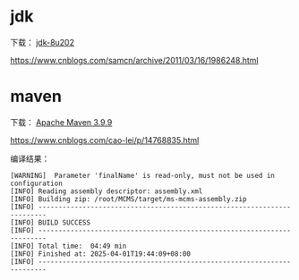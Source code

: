
# jdk

下载： [jdk-8u202](https://www.oracle.com/java/technologies/javase/javase8-archive-downloads.html)

https://www.cnblogs.com/samcn/archive/2011/03/16/1986248.html

# maven

下载： [Apache Maven 3.9.9](https://maven.apache.org/download.cgi)

https://www.cnblogs.com/cao-lei/p/14768835.html

编译结果：

```shell
[WARNING]  Parameter 'finalName' is read-only, must not be used in configuration
[INFO] Reading assembly descriptor: assembly.xml
[INFO] Building zip: /root/MCMS/target/ms-mcms-assembly.zip
[INFO] ------------------------------------------------------------------------
[INFO] BUILD SUCCESS
[INFO] ------------------------------------------------------------------------
[INFO] Total time:  04:49 min
[INFO] Finished at: 2025-04-01T19:44:09+08:00
[INFO] ------------------------------------------------------------------------
```


